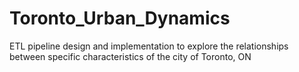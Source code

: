# Toronto_Urban_Dynamics
ETL pipeline design and implementation to explore the relationships between specific characteristics of the city of Toronto, ON
